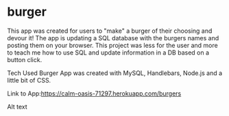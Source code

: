 # burger
This app was created for users to "make" a burger of their choosing and devour it! The app is updating a SQL database with the burgers names and posting them on your browser. This project was less for the user and more to teach me how to use SQL and update information in a DB based on a button click.

Tech Used
Burger App was created with MySQL, Handlebars, Node.js and a little bit of CSS.

Link to App:https://calm-oasis-71297.herokuapp.com/burgers 

Alt text
